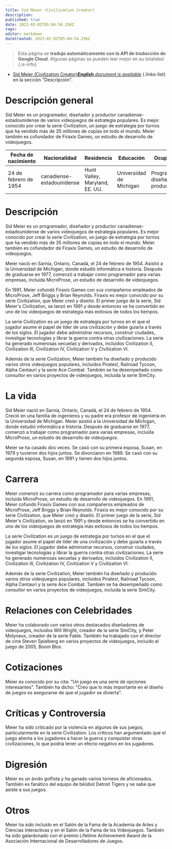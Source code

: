 ```yaml
---
title: Sid Meier (Civilization Creator)
description: 
published: true
date: 2023-02-02T05:04:54.256Z
tags: 
editor: markdown
dateCreated: 2023-02-02T05:04:54.256Z
---
```


> Esta página se **tradujo automáticamente con la API de traducción de Google Cloud**.
Algunas páginas se pueden leer mejor en su totalidad.{.is-info}



- [Sid Meier (Civilization Creator)***English** document is available*](/en/Knowledge-base/Dictionary/Person/sid-meier-civilization-creator)
{.links-list}
 en la sección "Descripción".

# Descripción general

Sid Meier es un programador, diseñador y productor canadiense-estadounidense de varios videojuegos de estrategia populares. Es mejor conocido por crear la serie Civilization, un juego de estrategia por turnos que ha vendido más de 35 millones de copias en todo el mundo. Meier también es cofundador de Firaxis Games, un estudio de desarrollo de videojuegos.

| Fecha de nacimiento | Nacionalidad | Residencia | Educación | Ocupación |
| ------------ | ----------- | --------- | --------- | ---------- |
| 24 de febrero de 1954 | canadiense-estadounidense | Hunt Valley, Maryland, EE. UU. | Universidad de Míchigan | Programador, diseñador, productor |

# Descripción

Sid Meier es un programador, diseñador y productor canadiense-estadounidense de varios videojuegos de estrategia populares. Es mejor conocido por crear la serie Civilization, un juego de estrategia por turnos que ha vendido más de 35 millones de copias en todo el mundo. Meier también es cofundador de Firaxis Games, un estudio de desarrollo de videojuegos.

Meier nació en Sarnia, Ontario, Canadá, el 24 de febrero de 1954. Asistió a la Universidad de Michigan, donde estudió informática e historia. Después de graduarse en 1977, comenzó a trabajar como programador para varias empresas, incluida MicroProse, un estudio de desarrollo de videojuegos.

En 1991, Meier cofundó Firaxis Games con sus compañeros empleados de MicroProse, Jeff Briggs y Brian Reynolds. Firaxis es mejor conocido por su serie Civilization, que Meier creó y diseñó. El primer juego de la serie, Sid Meier's Civilization, se lanzó en 1991 y desde entonces se ha convertido en uno de los videojuegos de estrategia más exitosos de todos los tiempos.

La serie Civilization es un juego de estrategia por turnos en el que el jugador asume el papel de líder de una civilización y debe guiarla a través de los siglos. El jugador debe administrar recursos, construir ciudades, investigar tecnologías y librar la guerra contra otras civilizaciones. La serie ha generado numerosas secuelas y derivados, incluidos Civilization II, Civilization III, Civilization IV, Civilization V y Civilization VI.

Además de la serie Civilization, Meier también ha diseñado y producido varios otros videojuegos populares, incluidos Pirates!, Railroad Tycoon, Alpha Centauri y la serie Ace Combat. También se ha desempeñado como consultor en varios proyectos de videojuegos, incluida la serie SimCity.

# La vida

Sid Meier nació en Sarnia, Ontario, Canadá, el 24 de febrero de 1954. Creció en una familia de ingenieros y su padre era profesor de ingeniería en la Universidad de Michigan. Meier asistió a la Universidad de Michigan, donde estudió informática e historia. Después de graduarse en 1977, comenzó a trabajar como programador para varias empresas, incluida MicroProse, un estudio de desarrollo de videojuegos.

Meier se ha casado dos veces. Se casó con su primera esposa, Susan, en 1979 y tuvieron dos hijos juntos. Se divorciaron en 1989. Se casó con su segunda esposa, Susan, en 1991 y tienen dos hijos juntos.

# Carrera

Meier comenzó su carrera como programador para varias empresas, incluida MicroProse, un estudio de desarrollo de videojuegos. En 1991, Meier cofundó Firaxis Games con sus compañeros empleados de MicroProse, Jeff Briggs y Brian Reynolds. Firaxis es mejor conocido por su serie Civilization, que Meier creó y diseñó. El primer juego de la serie, Sid Meier's Civilization, se lanzó en 1991 y desde entonces se ha convertido en uno de los videojuegos de estrategia más exitosos de todos los tiempos.

La serie Civilization es un juego de estrategia por turnos en el que el jugador asume el papel de líder de una civilización y debe guiarla a través de los siglos. El jugador debe administrar recursos, construir ciudades, investigar tecnologías y librar la guerra contra otras civilizaciones. La serie ha generado numerosas secuelas y derivados, incluidos Civilization II, Civilization III, Civilization IV, Civilization V y Civilization VI.

Además de la serie Civilization, Meier también ha diseñado y producido varios otros videojuegos populares, incluidos Pirates!, Railroad Tycoon, Alpha Centauri y la serie Ace Combat. También se ha desempeñado como consultor en varios proyectos de videojuegos, incluida la serie SimCity.

# Relaciones con Celebridades

Meier ha colaborado con varios otros destacados diseñadores de videojuegos, incluidos Will Wright, creador de la serie SimCity, y Peter Molyneux, creador de la serie Fable. También ha trabajado con el director de cine Steven Spielberg en varios proyectos de videojuegos, incluido el juego de 2005, Boom Blox.

# Cotizaciones

Meier es conocido por su cita: "Un juego es una serie de opciones interesantes". También ha dicho: "Creo que lo más importante en el diseño de juegos es asegurarse de que el jugador se divierta".

# Críticas y Controversia

Meier ha sido criticado por la violencia en algunos de sus juegos, particularmente en la serie Civilization. Los críticos han argumentado que el juego alienta a los jugadores a hacer la guerra y conquistar otras civilizaciones, lo que podría tener un efecto negativo en los jugadores.

# Digresión

Meier es un ávido golfista y ha ganado varios torneos de aficionados. También es fanático del equipo de béisbol Detroit Tigers y se sabe que asiste a sus juegos.

# Otros

Meier ha sido incluido en el Salón de la Fama de la Academia de Artes y Ciencias Interactivas y en el Salón de la Fama de los Videojuegos. También ha sido galardonado con el premio Lifetime Achievement Award de la Asociación Internacional de Desarrolladores de Juegos.
